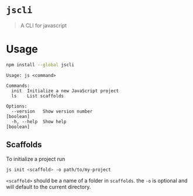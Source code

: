 # `jscli`
> A CLI for javascript

# Usage

```sh
npm install --global jscli
```

```
Usage: js <command>

Commands:
  init  Initialize a new JavaScript project
  ls    List scaffolds

Options:
  --version   Show version number                                      [boolean]
  -h, --help  Show help                                                [boolean]
```

## Scaffolds

To initialize a project run

```sh
js init <scaffold> -o path/to/my-project
```

`<scaffold>` should be a name of a folder in `scaffolds`.
the `-o` is optional and will default to the current directory.
